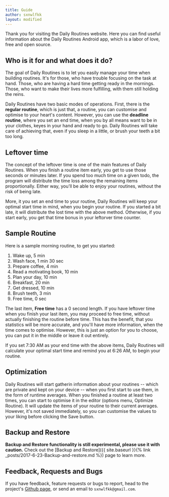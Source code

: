 ```yaml
---
title: Guide
author: sxnwlfkk
layout: modified
---
```



Thank you for visiting the Daily Routines website. Here you can find useful information about the Daily Routines Android app, which is a labor of love, free and open source.


Who is it for and what does it do?
----------------------------------

The goal of Daily Routines is to let you easily manage your time when building routines. It's for those, who have trouble focusing on the task at hand. Those, who are having a hard time getting ready in the mornings. Those, who want to make their lives more fulfilling, with them still holding the reins.

Daily Routines have two basic modes of operations. First, there is the __regular routine__, which is just that, a routine, you can customise and optimise to your heart's content. However, you can use the __deadline routine__, where you set an end time, when you by all means want to be in your clothes, keyes in your hand and ready to go. Daily Routines will take care of achieving that, even if you sleep in a little, or brush your teeth a bit too long.

Leftover time
-------------

The concept of the leftover time is one of the main features of Daily Routines. When you finish a routine item early, you get to use those seconds or minutes later. If you spend too much time on a given todo, the program will distribute the time loss among the remaining items proportionally. Either way, you'll be able to enjoy your routines, without the risk of being late.

More, it you set an end time to your routine, Daily Routines will keep your optimal start time in mind, when you begin your routine. If you started a bit late, it will distribute the lost time with the above method. Otherwise, if you start early, you get that time bonus in your leftorver time counter.

Sample Routine
--------------

Here is a sample morning routine, to get you started:

1. Wake up, 5 min
2. Wash face, 1 min 30 sec
3. Prepare coffee, 4 min
4. Read a motivating book, 10 min
5. Plan your day, 10 min
6. Breakfast, 20 min
7. Get dressed, 10 min
8. Brush teeth, 3 min
9. Free time, 0 sec

The last item, __Free time__ has a 0 second length. If you have leftover time when you finish your last item, you may proceed to free time, without actually finishing the routine before time. This has the benefit, that you statistics will be more accurate, and you'll have more information, when the time comes to optimise. However, this is just an option for you to choose, you can put it in the middle or leave it out entirely.

If you set 7:30 AM as your end time with the above items, Daily Routines will calculate your optimal start time and remind you at 6:26 AM, to begin your routine.

Optimization
------------

Daily Routines will start gatherin information about your routines -- which are private and kept on your device -- when you first start to use them, in the form of runtime averages. When you finished a routine at least two times, you can start to optimise it in the editor (options menu, Optimize Routine). It will update the items of your routine to their current averages. However, it's not saved immediately, so you can customise the values to your liking before clicking the Save button.

Backup and Restore
------------------

__Backup and Restore functionality is still experimental, please use it with caution.__ Check out the [Backup and Restore]({{ site.baseurl }}{% link _posts/2017-6-23-Backup-and-restore.md %}) page to learn more.

Feedback, Requests and Bugs
---------------------------

If you have feedback, feature requests or bugs to report, head to the project's [Github page](https://github.com/sxnwlfkk/daily_routines]), or send an email to `sxnwlfkk@gmail.com`.

